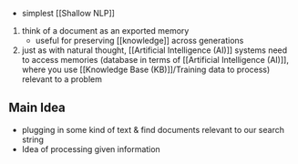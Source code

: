 - simplest [[Shallow NLP]]

1. think of a document as an exported memory
	- useful for preserving [[knowledge]] across generations
2. just as with natural thought, [[Artificial Intelligence (AI)]] systems need to access memories (database in terms of [[Artificial Intelligence (AI)]], where you use [[Knowledge Base (KB)]]/Training data to process) relevant to a problem

## Main Idea
- plugging in some kind of text & find documents relevant to our search string
- Idea of processing given information 